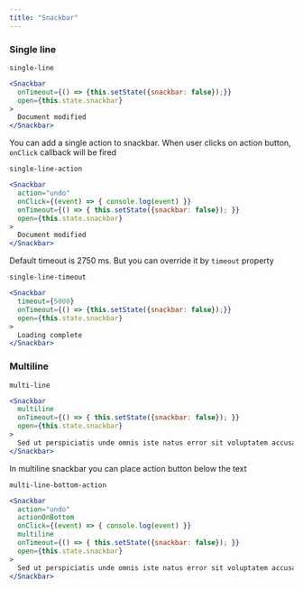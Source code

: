 ```yaml
---
title: "Snackbar"
---
```

### Single line
```react-snippet
single-line
```
```jsx
<Snackbar 
  onTimeout={() => {this.setState({snackbar: false});}}
  open={this.state.snackbar}
>
  Document modified
</Snackbar>
```

You can add a single action to snackbar. When user clicks on action button, ```onClick``` callback will be fired
```react-snippet
single-line-action
```
```jsx
<Snackbar 
  action="undo"
  onClick={(event) => { console.log(event) }}
  onTimeout={() => { this.setState({snackbar: false}); }}
  open={this.state.snackbar}
>
  Document modified
</Snackbar>
```
Default timeout is 2750 ms. But you can override it by ```timeout``` property
```react-snippet
single-line-timeout
```
```jsx
<Snackbar 
  timeout={5000}
  onTimeout={() => {this.setState({snackbar: false});}}
  open={this.state.snackbar}
>
  Loading complete
</Snackbar>
```
### Multiline
```react-snippet
multi-line
```
```jsx
<Snackbar 
  multiline
  onTimeout={() => { this.setState({snackbar: false}); }}
  open={this.state.snackbar}
>
  Sed ut perspiciatis unde omnis iste natus error sit voluptatem accusantium doloremque laudantium, totam rem aperiam
</Snackbar>
```

In multiline snackbar you can place action button below the text
```react-snippet
multi-line-bottom-action
```
```jsx
<Snackbar 
  action="undo"
  actionOnBottom
  onClick={(event) => { console.log(event) }}
  multiline
  onTimeout={() => { this.setState({snackbar: false}); }}
  open={this.state.snackbar}
>
  Sed ut perspiciatis unde omnis iste natus error sit voluptatem accusantium doloremque laudantium, totam rem aperiam
</Snackbar>
```

